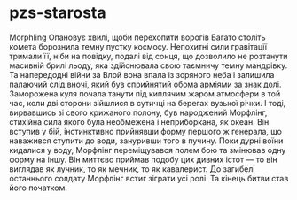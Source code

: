 # pzs-starosta
Morphling
Опановує хвилі, щоби перехопити ворогів
Багато століть комета борознила темну пустку космосу. Непохитні сили гравітації тримали її, ніби на повідку, подалі від сонця, що дозволило не розтанути масивній брилі льоду, яка здійснювала свою таємничу темну мандрівку. Та напередодні війни за Влой вона впала із зоряного неба і залишила палаючий слід вночі, який був сприйнятий обома арміями за знак долі. Заморожена куля почала танути під киплячим жаром атмосфери в той час, коли дві сторони зійшлися в сутичці на берегах вузької річки. І тоді, вирвавшись зі свого крижаного полону, був народжений Морфлінг, стихійна сила якого була необмежена і неприборкана, як океан. Він вступив у бій, інстинктивно прийнявши форму першого ж генерала, що наважився ступити до води, зануривши того в пучину. Поки дурні воїни кидалися у воду, Морфлінг переміщувався полем бою та змінював одну форму на іншу. Він миттєво приймав подобу цих дивних істот — то він виглядав як лучник, то як мечник, то як кавалерист. До загибелі останнього солдату Морфлінг встиг зіграти усі ролі. Та кінець битви став його початком.
